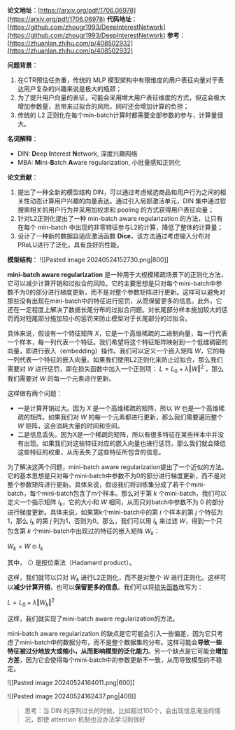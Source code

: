 **论文地址**：[https://arxiv.org/pdf/1706.06978](https://arxiv.org/pdf/1706.06978)
**代码地址**：[https://github.com/zhougr1993/DeepInterestNetwork](https://github.com/zhougr1993/DeepInterestNetwork)
**参考**：[https://zhuanlan.zhihu.com/p/408502932](https://zhuanlan.zhihu.com/p/408502932)

**问题背景**：
1. 在CTR预估任务重，传统的 MLP 模型架构中有限维度的用户表征向量对于表达用户复杂的兴趣来说是极大的瓶颈；
2. 为了提升用户向量的表征，可能会采用增大用户表征维度的方式，但这会极大增加参数量，且带来过拟合的风险。同时还会增加计算的负担；
3. 传统的 L2 正则化在每个min-batch计算时都需要全部参数的参与，计算量很大。

**名词解释**：
- DIN: **D**eep **I**nterest **N**etwork, 深度兴趣网络
- MBA: **M**ini-**B**atch **A**ware regularization, 小批量感知正则化

**论文贡献**：
1. 提出了一种全新的模型结构 DIN，可以通过考虑候选商品和用户行为之间的相关性动态计算用户兴趣的向量表达。通过引入局部激活单元，DIN 集中通过软搜索相关的用户行为并采用加权求和 pooling 的方式获得用户表征向量；
2. 针对L2正则化提出了一种 min-batch aware regularization 的方法，让只有在每个 min-batch 中出现的非零特征参与L2的计算，降低了整体的计算量；
3. 设计了一种新的数据自适应激活函数 **Dice**，该方法通过考虑输入分布对PReLU进行了泛化，具有良好的性能。


**模型结构**：
![[Pasted image 20240524152730.png|800]]

**mini-batch aware regularization** 是一种用于大规模稀疏场景下的正则化方法，它可以减少计算开销和过拟合的风险。它的主要思想是只对每个mini-batch中参数不为0的部分进行梯度更新，而不是对整个参数矩阵进行更新。这样可以避免对那些没有出现在mini-batch中的特征进行惩罚，从而保留更多的信息。此外，它还在一定程度上解决了数据长尾分布的过拟合问题。对长尾部分样本施加较大的惩罚而对短尾部分施加较小的惩罚来防止模型对于长尾部分的过拟合。

具体来说，假设有一个特征矩阵 $X$，它是一个高维稀疏的二进制向量，每一行代表一个样本，每一列代表一个特征。我们希望将这个特征矩阵映射到一个低维稠密的向量，即进行嵌入（embedding）操作。我们可以定义一个嵌入矩阵 $W$，它的每一列代表一个特征的嵌入向量。如果我们使用L2正则化来防止过拟合，那么我们需要对 $W$ 进行惩罚，即在损失函数中加入一个正则项： $L=L_{0}+\lambda \Vert W\Vert^{2}$ ，那么我们需要对 $W$ 的每一个元素进行更新。

这样做有两个问题：
- 一是计算开销过大。因为 $X$ 是一个高维稀疏的矩阵，所以 $W$ 也是一个高维稀疏的矩阵。如果我们对 $W$ 的每一个元素都进行更新，那么我们需要遍历整个 $W$ 矩阵，这会消耗大量的时间和空间。
- 二是信息丢失。因为X是一个稀疏的矩阵，所以有很多特征在某些样本中并没有出现。如果我们对这些特征对应的嵌入向量也进行惩罚，那么我们就会降低这些特征的权重，从而丢失了这些特征所包含的信息。

为了解决这两个问题，mini-batch aware regularization提出了一个近似的方法。它的基本思想是只对每个mini-batch中参数不为0的部分进行梯度更新，而不是对整个参数矩阵进行更新。具体来说，假设我们将训练集分成了若干个mini-batch，每个mini-batch包含了m个样本。那么对于第 $k$ 个mini-batch，我们可以定义一个指示矩阵 $I_{k}$，它的大小和 $W$ 相同，从而只对batch中参数不为 0 的部分进行梯度更新。具体来说，如果第k个mini-batch中的第 $i$ 个样本的第 $j$ 个特征为1，那么 $I_{k}$ 的第 $j$ 列为1，否则为0。那么，我们可以用 $I_{k}$ 来过滤 $W$，得到一个只包含第 $k$ 个mini-batch中出现过的特征的嵌入矩阵 $W_{k}$：

$W_{k}=W\odot I_{k}$

其中， $\odot$ 是按位乘法（Hadamard product）。

这样，我们就可以只对 $W_{k}$ 进行L2正则化，而不是对整个 $W$ 进行正则化。这样可以**减少计算开销**，也可以**保留更多的信息**。我们可以将[损失函数](https://www.zhihu.com/search?q=%E6%8D%9F%E5%A4%B1%E5%87%BD%E6%95%B0&search_source=Entity&hybrid_search_source=Entity&hybrid_search_extra=%7B%22sourceType%22%3A%22answer%22%2C%22sourceId%22%3A2976101537%7D)改写为：

$L=L_{0}+\lambda\Vert W_{k}\Vert^{2}$

这样，我们就实现了mini-batch aware regularization的方法。

mini-batch aware regularization 的缺点是它可能会引入一些偏差，因为它只考虑了mini-batch中的数据分布，而不是整个数据集的分布。这样可能会**导致一些特征被过分地放大或缩小，从而影响模型的泛化能力**。另一个缺点是它可能会**增加方差**，因为它会使得每个mini-batch中的参数更新不一致，从而导致模型的不稳定。

![[Pasted image 20240524164011.png|600]]

![[Pasted image 20240524162437.png|400]]


>思考：当 DIN 的序列过长的时候，比如超过100个，会出现信息淹没的情况，即使 attention 机制也没办法学习到很好